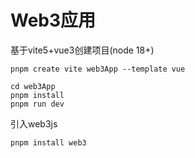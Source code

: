 # Web3应用

基于vite5+vue3创建项目(node 18+)
```shell
pnpm create vite web3App --template vue

cd web3App
pnpm install
pnpm run dev
```

引入web3js
```
pnpm install web3
```



